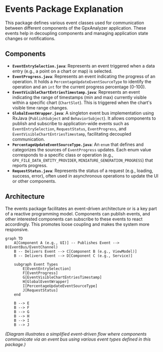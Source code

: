 # Events Package Explanation

This package defines various event classes used for communication between different components of the GpxAnalyzer application. These events help in decoupling components and managing application state changes or notifications.

## Components

*   **`EventEntrySelection.java`**: Represents an event triggered when a data entry (e.g., a point on a chart or map) is selected.
*   **`EventProgress.java`**: Represents an event indicating the progress of an operation. It holds a `PercentageUpdateEventSourceType` to identify the operation and an `int` for the current progress percentage (0-100).
*   **`EventVisibleChartEntriesTimestamp.java`**: Represents an event indicating the range of timestamps (min and max) currently visible within a specific chart (`ChartSlot`). This is triggered when the chart's visible time range changes.
*   **`GlobalEventWrapper.java`**: A singleton event bus implementation using RxJava (`PublishSubject` and `BehaviorSubject`). It allows components to publish and subscribe to application-wide events such as `EventEntrySelection`, `RequestStatus`, `EventProgress`, and `EventVisibleChartEntriesTimestamp`, facilitating decoupled communication.
*   **`PercentageUpdateEventSourceType.java`**: An `enum` that defines and categorizes the sources of `EventProgress` updates. Each enum value corresponds to a specific class or operation (e.g., `GPX_FILE_DATA_ENTITY_PROVIDER`, `MINIATURE_GENERATION_PROGRESS`) that reports progress.
*   **`RequestStatus.java`**: Represents the status of a request (e.g., loading, success, error), often used in asynchronous operations to update the UI or other components.

## Architecture

The events package facilitates an event-driven architecture or is a key part of a reactive programming model. Components can publish events, and other interested components can subscribe to these events to react accordingly. This promotes loose coupling and makes the system more responsive.

```mermaid
graph TD
    A[Component A (e.g., UI)] -- Publishes Event --> B(EventBus/EventChannel)
    B -- Delivers Event --> C[Component B (e.g., ViewModel)]
    B -- Delivers Event --> D[Component C (e.g., Service)]

    subgraph Event Types
        E[EventEntrySelection]
        F[EventProgress]
        G[EventVisibleChartEntriesTimestamp]
        H[GlobalEventWrapper]
        I[PercentageUpdateEventSourceType]
        J[RequestStatus]
    end

    B --> E
    B --> F
    B --> G
    B --> H
    B --> I
    B --> J
```

*(Diagram illustrates a simplified event-driven flow where components communicate via an event bus using various event types defined in this package.)* 